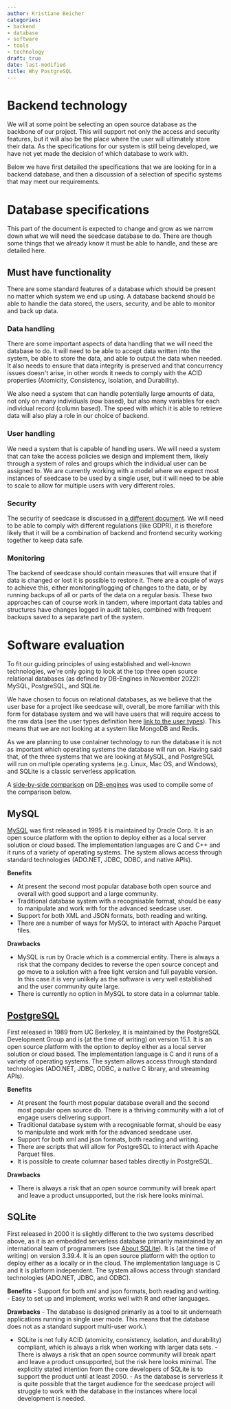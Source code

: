 ```yaml
---
author: Kristiane Beicher
categories:
- backend
- database
- software
- tools
- technology
draft: true
date: last-modified
title: Why PostgreSQL
---
```


# Backend technology

We will at some point be selecting an open source database as the
backbone of our project. This will support not only the access and
security features, but it will also be the place where the user will
ultimately store their data. As the specifications for our system is
still being developed, we have not yet made the decision of which
database to work with.

Below we have first detailed the specifications that we are looking for
in a backend database, and then a discussion of a selection of specific
systems that may meet our requirements.

# Database specifications

This part of the document is expected to change and grow as we narrow
down what we will need the seedcase database to do. There are though
some things that we already know it must be able to handle, and these
are detailed here.

## Must have functionality

There are some standard features of a database which should be present
no matter which system we end up using. A database backend should be
able to handle the data stored, the users, security, and be able to
monitor and back up data.

### Data handling

There are some important aspects of data handling that we will need the
database to do. It will need to be able to accept data written into the
system, be able to store the data, and able to output the data when
needed. It also needs to ensure that data integrity is preserved and
that concurrency issues doesn't arise, in other words it needs to comply
with the ACID properties (Atomicity, Consistency, Isolation, and
Durability).

We also need a system that can handle potentially large amounts of data,
not only on many individuals (row based), but also many variables for
each individual record (column based). The speed with which it is able
to retrieve data will also play a role in our choice of backend.

### User handling

We need a system that is capable of handling users. We will need a
system that can take the access policies we design and implement them,
likely through a system of roles and groups which the individual user
can be assigned to. We are currently working with a model where we
expect most instances of seedcase to be used by a single user, but it
will need to be able to scale to allow for multiple users with very
different roles.

### Security

The security of seedcase is discussed in [a different document](link).
We will need to be able to comply with different regulations (like
GDPR), it is therefore likely that it will be a combination of backend
and frontend security working together to keep data safe.

### Monitoring

The backend of seedcase should contain measures that will ensure that if
data is changed or lost it is possible to restore it. There are a couple
of ways to achieve this, either monitoring/logging of changes to the
data, or by running backups of all or parts of the data on a regular
basis. These two approaches can of course work in tandem, where
important data tables and structures have changes logged in audit
tables, combined with frequent backups saved to a separate part of the
system.

# Software evaluation

To fit our guiding principles of using established and well-known technologies, we're only going to look at the top three
open source relational databases (as defined by DB-Engines in November
2022): MySQL, PostgreSQL, and SQLite.

We have chosen to focus on relational databases, as we believe that the
user base for a project like seedcase will, overall, be more familiar
with this form for database system and we will have users that will
require access to the raw data (see the user types definition here [link
to the user types]()). This means that we are not looking at a system
like MongoDB and Redis.

As we are planning to use container technology to run the database it is
not as important which operating systems the database will run on.
Having said that, of the three systems that we are looking at MySQL, and
PostgreSQL will run on multiple operating systems (e.g. Linux, Mac OS,
and Windows), and SQLite is a classic serverless application.

A [side-by-side
comparison](https://db-engines.com/en/system/MySQL%3BPostgreSQL%3BSQLite)
on [DB-engines](https://db-engines.com) was used to compile some of the
comparison below.

## MySQL

[MySQL](www.mysql.com) was first released in 1995 it is maintained by Oracle Corp. It is an open source platform with
the option to deploy either as a local server solution or cloud based.
The implementation languages are C and C++ and it runs of a variety of
operating systems. The system allows access through standard
technologies (ADO.NET, JDBC, ODBC, and native APIs).

**Benefits**

-   At present the second most popular database both open source and
    overall with good support and a large community.
-   Traditional database system with a recognisable format, should be
    easy to manipulate and work with for the advanced seedcase user.
-   Support for both XML and JSON formats, both reading and writing.
-   There are a number of ways for MySQL to interact with Apache Parquet
    files.

**Drawbacks**

-   MySQL is run by Oracle which is a commercial entity. There is always
    a risk that the company decides to reverse the open source concept
    and go move to a solution with a free light version and full payable
    version. In this case it is very unlikely as the software is very
    well established and the user community quite large.
-   There is currently no option in MySQL to store data in a columnar
    table.

## [PostgreSQL](www.postgresql.org)

First released in 1989 from UC Berkeley, it is maintained by the
PostgreSQL Development Group and is (at the time of writing) on version
15.1. It is an open source platform with the option to deploy either as
a local server solution or cloud based. The implementation language is C
and it runs of a variety of operating systems. The system allows access
through standard technologies (ADO.NET, JDBC, ODBC, a native C library,
and streaming APIs).

**Benefits**

-   At present the fourth most popular database overall and the second
    most popular open source db. There is a thriving community with a
    lot of engage users delivering support.
-   Traditional database system with a recognisable format, should be
    easy to manipulate and work with for the advanced seedcase user.
-   Support for both xml and json formats, both reading and writing.
-   There are scripts that will allow for PostgreSQL to interact with
    Apache Parquet files.
-   It is possible to create columnar based tables
    directly in PostgreSQL.

**Drawbacks**

-   There is always a risk that an open source community will break
    apart and leave a product unsupported, but the risk here looks
    minimal.

## SQLite

First released in 2000 it is slightly different to the two systems
described above, as it is an embedded serverless database primarily
maintained by an international team of programmers (see [About
SQLite](https://www.sqlite.org/about.html)). It is (at the time of
writing) on version 3.39.4. It is an open source platform with the
option to deploy either as a locally or in the cloud. The implementation
language is C and it is platform independent. The system allows access
through standard technologies (ADO.NET, JDBC, and ODBC).

**Benefits** - Support for both xml and json formats, both reading and
writing. - Easy to set up and implement, works well with R and other
languages.

**Drawbacks** - The database is designed primarily as a tool to sit
underneath applications running in single user mode. This means that the
database does not as a standard support multi-user work.\
- SQLite is not fully ACID (atomicity, consistency, isolation, and
durability) compliant, which is always a risk when working with larger
data sets. - There is always a risk that an open source community will
break apart and leave a product unsupported, but the risk here looks
minimal. The explicitly stated intention from the core developers of
SQLite is to support the product until at least 2050. - As the database
is serverless it is quite possible that the target audience for the
seedcase project will struggle to work with the database in the
instances where local development is needed.

